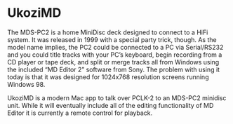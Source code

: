 # UkoziMD

The MDS-PC2 is a home MiniDisc deck designed to connect to a HiFi system. It was released in 1999 with a special party trick, though. As the model name implies, the PC2 could be connected to a PC via Serial/RS232 and you could title tracks with your PC’s keyboard, begin recording from a CD player or tape deck, and split or merge tracks all from Windows using the included “MD Editor 2” software from Sony. The problem with using it today is that it was designed for 1024x768 resolution screens running Windows 98.

UkoziMD is a modern Mac app to talk over PCLK-2 to an MDS-PC2 minidisc unit. While it will eventually include all of the editing functionality of MD Editor it is currently a remote control for playback.
